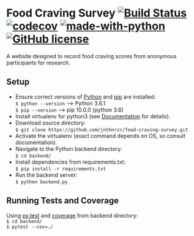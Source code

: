 # Food Craving Survey [![Build Status](https://travis-ci.org/jnthnrzr/food-craving-survey.svg?branch=master)](https://travis-ci.org/jnthnrzr/food-craving-survey) [![codecov](https://codecov.io/gh/jnthnrzr/food-craving-survey/branch/master/graph/badge.svg)](https://codecov.io/gh/jnthnrzr/food-craving-survey) [![made-with-python](https://img.shields.io/badge/Made%20with-Python-1f425f.svg)](https://www.python.org/) [![GitHub license](https://img.shields.io/github/license/Naereen/StrapDown.js.svg)](https://github.com/Naereen/StrapDown.js/blob/master/LICENSE) 
A website designed to record food craving scores from anonymous participants
for research.

## Setup
- Ensure correct versions of [Python](https://docs.python.org/3/) and [pip](https://pip.pypa.io/en/stable/) 
are installed:  
  `$ python --version` --> Python 3.6.1  
  `$ pip --version` --> pip 10.0.0 (python 3.6)
- Install virtualenv for python3 (see [Documentation](https://virtualenv.pypa.io/en/stable/) for 
details).
- Download source directory:  
`$ git clone https://github.com/jnthnrzr/food-craving-survey.git`
- Activate the virtualenv (exact command depends on OS, so consult 
documentation).
- Navigate to the Python backend directory:  
`$ cd backend/`
- Install dependencies from requirements.txt:  
`$ pip install -r requirements.txt`
- Run the backend server:  
`$ python backend.py`

## Running Tests and Coverage 
Using [py.test](https://docs.pytest.org/en/latest/) and [coverage](https://coverage.readthedocs.io/en/coverage-4.5.1/) from backend directory:  
`$ cd backend/`  
`$ pytest --cov=./`
